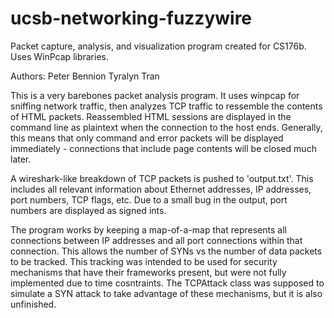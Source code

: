 ucsb-networking-fuzzywire
=========================

Packet capture, analysis, and visualization program created for CS176b. Uses WinPcap libraries.

Authors:
  Peter Bennion
  Tyralyn Tran
  
This is a very barebones packet analysis program. It uses winpcap for sniffing network traffic, then analyzes TCP traffic to ressemble the contents of HTML packets. Reassembled HTML sessions are displayed in the command line as plaintext when the connection to the host ends. Generally, this means that only command and error packets will be displayed immediately - connections that include page contents will be closed much later.

A wireshark-like breakdown of TCP packets is pushed to 'output.txt'. This includes all relevant information about Ethernet addresses, IP addresses, port numbers, TCP flags, etc. Due to a small bug in the output, port numbers are displayed as signed ints.

The program works by keeping a map-of-a-map that represents all connections between IP addresses and all port connections within that connection. This allows the number of SYNs vs the number of data packets to be tracked. This tracking was intended to be used for security mechanisms that have their frameworks present, but were not fully implemented due to time cosntraints. The TCPAttack class was supposed to simulate a SYN attack to take advantage of these mechanisms, but it is also unfinished.
